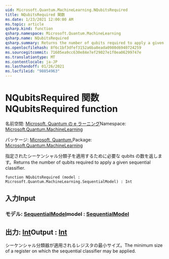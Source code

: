 ```yaml
---
uid: Microsoft.Quantum.MachineLearning.NQubitsRequired
title: NQubitsRequired 関数
ms.date: 1/23/2021 12:00:00 AM
ms.topic: article
qsharp.kind: function
qsharp.namespace: Microsoft.Quantum.MachineLearning
qsharp.name: NQubitsRequired
qsharp.summary: Returns the number of qubits required to apply a given sequential classifier.
ms.openlocfilehash: 8f6c1bf3dfef3152a6ba8eada0980d6940724259
ms.sourcegitcommit: 71605ea9cc630e84e7ef29027e1f0ea06299747e
ms.translationtype: MT
ms.contentlocale: ja-JP
ms.lasthandoff: 01/26/2021
ms.locfileid: "98854963"
---
```

# <a name="nqubitsrequired-function"></a><span data-ttu-id="949eb-102">NQubitsRequired 関数</span><span class="sxs-lookup"><span data-stu-id="949eb-102">NQubitsRequired function</span></span>

<span data-ttu-id="949eb-103">名前空間: [Microsoft. Quantum の e ラーニング](xref:Microsoft.Quantum.MachineLearning)</span><span class="sxs-lookup"><span data-stu-id="949eb-103">Namespace: [Microsoft.Quantum.MachineLearning](xref:Microsoft.Quantum.MachineLearning)</span></span>

<span data-ttu-id="949eb-104">パッケージ: [Microsoft. Quantum.](https://nuget.org/packages/Microsoft.Quantum.MachineLearning)</span><span class="sxs-lookup"><span data-stu-id="949eb-104">Package: [Microsoft.Quantum.MachineLearning](https://nuget.org/packages/Microsoft.Quantum.MachineLearning)</span></span>


<span data-ttu-id="949eb-105">指定されたシーケンシャル分類子を適用するために必要な qubits の数を返します。</span><span class="sxs-lookup"><span data-stu-id="949eb-105">Returns the number of qubits required to apply a given sequential classifier.</span></span>

```qsharp
function NQubitsRequired (model : Microsoft.Quantum.MachineLearning.SequentialModel) : Int
```


## <a name="input"></a><span data-ttu-id="949eb-106">入力</span><span class="sxs-lookup"><span data-stu-id="949eb-106">Input</span></span>

### <a name="model--sequentialmodel"></a><span data-ttu-id="949eb-107">モデル: [SequentialModel](xref:Microsoft.Quantum.MachineLearning.SequentialModel)</span><span class="sxs-lookup"><span data-stu-id="949eb-107">model : [SequentialModel](xref:Microsoft.Quantum.MachineLearning.SequentialModel)</span></span>





## <a name="output--int"></a><span data-ttu-id="949eb-108">出力: [Int](xref:microsoft.quantum.lang-ref.int)</span><span class="sxs-lookup"><span data-stu-id="949eb-108">Output : [Int](xref:microsoft.quantum.lang-ref.int)</span></span>

<span data-ttu-id="949eb-109">シーケンシャル分類器が適用されるレジスタの最小サイズ。</span><span class="sxs-lookup"><span data-stu-id="949eb-109">The minimum size of a register on which the sequential classifier may be applied.</span></span>